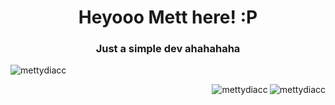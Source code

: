 <h1 align="center">Heyooo Mett here! :P</h1>
<h3 align="center">Just a simple dev ahahahaha</h3>



<p>&nbsp;<img align="left" src="https://github-readme-stats.vercel.app/api?username=mettydiacc&show_icons=true&locale=en" alt="mettydiacc" /></p>
<p><img align="right" src="https://github-readme-streak-stats.herokuapp.com/?user=mettydiacc&" alt="mettydiacc" /></p>
<p><img align="right" src="https://github-readme-stats.vercel.app/api/top-langs?username=mettydiacc&show_icons=true&locale=en&layout=compact" alt="mettydiacc" /></p>
